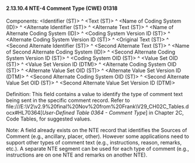 #### 2.13.10.4 NTE-4 Comment Type (CWE) 01318

Components: &lt;Identifier (ST)> ^ &lt;Text (ST)> ^ &lt;Name of Coding System (ID)> ^ &lt;Alternate Identifier (ST)> ^ &lt;Alternate Text (ST)> ^ &lt;Name of Alternate Coding System (ID)> ^ &lt;Coding System Version ID (ST)> ^ &lt;Alternate Coding System Version ID (ST)> ^ &lt;Original Text (ST)> ^ &lt;Second Alternate Identifier (ST)> ^ &lt;Second Alternate Text (ST)> ^ &lt;Name of Second Alternate Coding System (ID)> ^ &lt;Second Alternate Coding System Version ID (ST)> ^ &lt;Coding System OID (ST)> ^ &lt;Value Set OID (ST)> ^ &lt;Value Set Version ID (DTM)> ^ &lt;Alternate Coding System OID (ST)> ^ &lt;Alternate Value Set OID (ST)> ^ &lt;Alternate Value Set Version ID (DTM)> ^ &lt;Second Alternate Coding System OID (ST)> ^ &lt;Second Alternate Value Set OID (ST)> ^ &lt;Second Alternate Value Set Version ID (DTM)>

Definition: This field contains a value to identify the type of comment text being sent in the specific comment record. Refer to file:///E:\V2\v2.9%20final%20Nov%20from%20Frank\V29_CH02C_Tables.docx#HL70364[_User-Defined Table 0364 - Comment Type_] in Chapter 2C, Code Tables, for suggested values.

Note: A field already exists on the NTE record that identifies the Sources of Comment (e.g., ancillary, placer, other). However some applications need to support other types of comment text (e.g., instructions, reason, remarks, etc.). A separate NTE segment can be used for each type of comment (e.g., instructions are on one NTE and remarks on another NTE).
